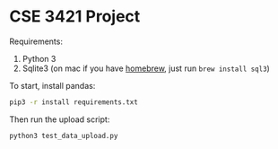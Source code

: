 # CSE 3421 Project

Requirements:

1. Python 3
2. Sqlite3 (on mac if you have [homebrew](http://brew.sh), just run `brew install sql3`)

To start, install pandas:

```sh
pip3 -r install requirements.txt
```

Then run the upload script:

```sh
python3 test_data_upload.py
```

